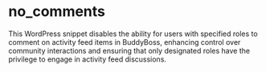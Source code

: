 # no_comments
This WordPress snippet disables the ability for users with specified roles to comment on activity feed items in BuddyBoss, enhancing control over community interactions and ensuring that only designated roles have the privilege to engage in activity feed discussions.
